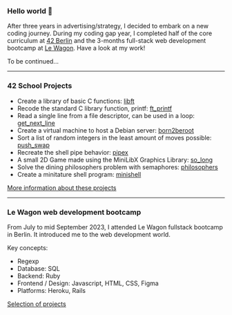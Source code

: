 ### Hello world 👋

<!--
**mdarbois/mdarbois** is a ✨ _special_ ✨ repository because its `README.md` (this file) appears on your GitHub profile.

Here are some ideas to get you started:

- 🔭 I’m currently working on ...
- 🌱 I’m currently learning ...
- 👯 I’m looking to collaborate on ...
- 🤔 I’m looking for help with ...
- 💬 Ask me about ...
- 📫 How to reach me: ...
- 😄 Pronouns: ...
- ⚡ Fun fact: ...
-->
After three years in advertising/strategy, I decided to embark on a new coding journey. During my coding gap year, I completed half of the core curriculum at [42 Berlin](https://42berlin.de) and the 3-months full-stack web development bootcamp at [Le Wagon](https://www.lewagon.com/berlin/web-development-course). Have a look at my work!

To be continued...

-----

### 42 School Projects

- Create a library of basic C functions: [libft](https://github.com/mdarbois/42/tree/main/0.0%20Libft)
- Recode the standard C library function, printf: [ft_printf](https://github.com/mdarbois/42/tree/main/1.0%20Ft_printf)
- Read a single line from a file descriptor, can be used in a loop: [get_next_line](https://github.com/mdarbois/42/tree/main/1.1%20Get_next_line)
- Create a virtual machine to host a Debian server: [born2beroot](https://github.com/mdarbois/42/tree/main/1.2%20Born2beroot)
- Sort a list of random integers in the least amount of moves possible: [push_swap](https://github.com/mdarbois/42/tree/main/2.0%20Push_swap)
- Recreate the shell pipe behavior: [pipex](https://github.com/mdarbois/42/tree/main/2.1%20Pipex)
- A small 2D Game made using the MiniLibX Graphics Library: [so_long](https://github.com/mdarbois/42/tree/main/2.2%20So_long)
- Solve the dining philosophers problem with semaphores: [philosophers](https://github.com/mdarbois/42/tree/main/3.0%20Philosophers)
- Create a minitature shell program: [minishell](https://github.com/mdarbois/42/tree/main/3.1%20Minishell)

[More information about these projects](https://github.com/mdarbois/42)

-----

### Le Wagon web development bootcamp

From July to mid September 2023, I attended Le Wagon fullstack bootcamp in Berlin. It introduced me to the web development world.

Key concepts:
- Regexp
- Database: SQL
- Backend: Ruby
- Frontend / Design: Javascript, HTML, CSS, Figma
- Platforms: Heroku, Rails

[Selection of projects](https://github.com/mdarbois/LeWagon-fullstack)
